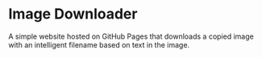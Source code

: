 # Image Downloader
A simple website hosted on GitHub Pages that downloads a copied image with an intelligent filename based on text in the image.
